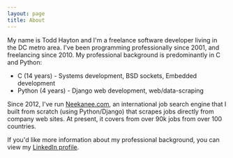 ```yaml
---
layout: page
title: About
---
```


My name is Todd Hayton and I'm a freelance software developer living in the DC metro area. I've been programming professionally
since 2001, and freelancing since 2010. My professional background is predominantly in C and Python:

* C (14 years) - Systems development, BSD sockets, Embedded development
* Python (4 years) - Django web development, web/data-scraping

Since 2012, I've run [Neekanee.com](http://www.neekanee.com), an international job search engine that I built from scratch 
(using Python/Django) that scrapes jobs directly from company web sites. At present, it covers from over 90k jobs from over
100 countries. 

If you'd like more information about my professional background, you can view my [LinkedIn profile](https://www.linkedin.com/in/toddhayton).


